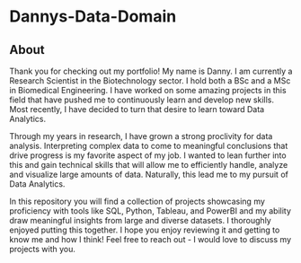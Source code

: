 # Dannys-Data-Domain
## About
Thank you for checking out my portfolio! My name is Danny. I am currently a Research Scientist in the Biotechnology sector. I hold both a BSc and a MSc in Biomedical Engineering. I have worked on some amazing projects in this field that have pushed me to continuously learn and develop new skills. Most recently, I have decided to turn that desire to learn toward Data Analytics.

Through my years in research, I have grown a strong proclivity for data analysis. Interpreting complex data to come to meaningful conclusions that drive progress is my favorite aspect of my job.  I wanted to lean further into this and gain technical skills that will allow me to efficiently handle, analyze and visualize large amounts of data. Naturally, this lead me to my pursuit of Data Analytics.

In this repository you will find a collection of projects showcasing my proficiency with tools like SQL, Python, Tableau, and PowerBI and my ability draw meaningful insights from large and diverse datasets. I thoroughly enjoyed putting this together. I hope you enjoy reviewing it and getting to know me and how I think! Feel free to reach out - I would love to discuss my projects with you.
